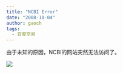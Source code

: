 ```yaml
---
title: "NCBI Error"
date: "2008-10-04"
author: gaoch
tags:
  - 百度空间
---
```


由于未知的原因，NCBI的网站突然无法访问了。  
  
  
<img src="http://hiphotos.baidu.com/spring%5Fgao/pic/item/dc4f0ef7bb20e338720eec9d.jpg" class="blogimg" />
